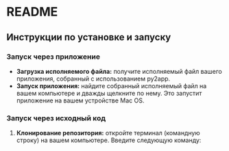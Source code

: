 # README

## Инструкции по установке и запуску

### Запуск через приложение

- **Загрузка исполняемого файла:** получите исполняемый файл вашего приложения, собранный с использованием py2app.
- **Запуск приложения:** найдите собранный исполняемый файл на вашем компьютере и дважды щелкните по нему. Это запустит приложение на вашем устройстве Mac OS.

### Запуск через исходный код

1. **Клонирование репозитория:** откройте терминал (командную строку) на вашем компьютере. Введите следующую команду:
